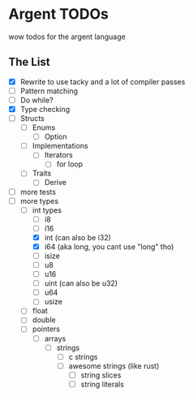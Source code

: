 # Argent TODOs

wow todos for the argent language

## The List

- [x] Rewrite to use tacky and a lot of compiler passes
- [ ] Pattern matching
- [ ] Do while?
- [x] Type checking
- [ ] Structs
  - [ ] Enums
    - [ ] Option
  - [ ] Implementations
    - [ ] Iterators
      - [ ] for loop
  - [ ] Traits
    - [ ] Derive
- [ ] more tests
- [ ] more types
  - [ ] int types
    - [ ] i8
    - [ ] i16
    - [x] int (can also be i32)
    - [x] i64 (aka long, you cant use "long" tho)
    - [ ] isize
    - [ ] u8
    - [ ] u16
    - [ ] uint (can also be u32)
    - [ ] u64
    - [ ] usize
  - [ ] float
  - [ ] double
  - [ ] pointers
    - [ ] arrays
      - [ ] strings
        - [ ] c strings
        - [ ] awesome strings (like rust)
          - [ ] string slices
          - [ ] string literals
